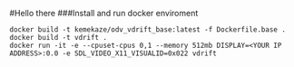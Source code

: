 #Hello there
###Install and run docker enviroment
```console
docker build -t kemekaze/odv_vdrift_base:latest -f Dockerfile.base .
docker build -t vdrift .
docker run -it -e --cpuset-cpus 0,1 --memory 512mb DISPLAY=<YOUR IP ADDRESS>:0.0 -e SDL_VIDEO_X11_VISUALID=0x022 vdrift
```
